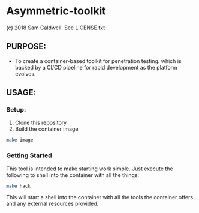 Asymmetric-toolkit
==================
(c) 2018 Sam Caldwell.  See LICENSE.txt

## PURPOSE:
* To create a container-based toolkit for penetration testing.
 which is backed by a CI/CD pipeline for rapid development as the platform evolves.

## USAGE:
### Setup:
1. Clone this repository
2. Build the container image
```bash
make image
```

### Getting Started
This tool is intended to make starting work simple.  Just execute the following to shell into the container with all the things:
```bash
make hack
```
This will start a shell into the container with all the tools the container offers and any external resources provided.

